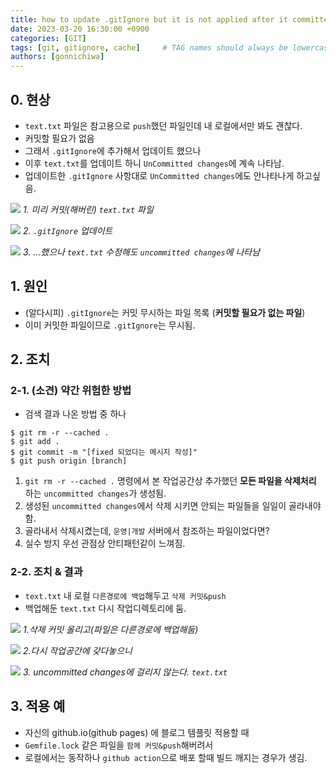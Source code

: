 ```yaml
---
title: how to update .gitIgnore but it is not applied after it committed (.gitIgnore 추가적용)
date: 2023-03-20 16:30:00 +0900
categories: [GIT]
tags: [git, gitignore, cache]     # TAG names should always be lowercase
authors: [gonnichiwa]
---
```


## 0. 현상
- `text.txt` 파일은 참고용으로 `push`했던 파일인데 내 로컬에서만 봐도 괜찮다.
- 커밋할 필요가 없음
- 그래서 `.gitIgnore`에 추가해서 업데이트 했으나
- 이후 `text.txt`를 업데이트 하니 `UnCommitted changes`에 계속 나타남.
- 업데이트한 `.gitIgnore` 사항대로 `UnCommitted changes`에도 안나타나게 하고싶음.

![](https://img1.daumcdn.net/thumb/R1280x0/?scode=mtistory2&fname=https%3A%2F%2Fblog.kakaocdn.net%2Fdn%2FlhmOt%2FbtsF16rYHtA%2FZ93X12c9WyKP4zU7K6HDYk%2Fimg.png) 
_1. 미리 커밋(해버린) `text.txt` 파일_

![](https://img1.daumcdn.net/thumb/R1280x0/?scode=mtistory2&fname=https%3A%2F%2Fblog.kakaocdn.net%2Fdn%2FbMWA42%2FbtsF0sbWjvM%2Fav6XTyN66K7kTuaUPDwNGK%2Fimg.png)
_2. `.gitIgnore` 업데이트_

![](https://img1.daumcdn.net/thumb/R1280x0/?scode=mtistory2&fname=https%3A%2F%2Fblog.kakaocdn.net%2Fdn%2FcuRgmg%2FbtsF1tgW7KX%2FnvXpW3A7PgkUnMJJWK2vCK%2Fimg.png)
_3. ...했으나 `text.txt` 수정해도 `uncommitted changes`에 나타남_


## 1. 원인

- (알다시피) `.gitIgnore`는 커밋 무시하는 파일 목록 (__커밋할 필요가 없는 파일__)
- 이미 커밋한 파일이므로 `.gitIgnore`는 무시됨.

## 2. 조치

### 2-1. (소견) 약간 위험한 방법
- 검색 결과 나온 방법 중 하나
```
$ git rm -r --cached .
$ git add .
$ git commit -m "[fixed 되었다는 메시지 작성]"
$ git push origin [branch]
```
1. `git rm -r --cached .` 명령에서 본 작업공간상 추가했던 __모든 파일을 삭제처리__ 하는 `uncommitted changes`가 생성됨.
1. 생성된 `uncommitted changes`에서 삭제 시키면 안되는 파일들을 일일이 골라내야함.
1. 골라내서 삭제시켰는데, `운영|개발` 서버에서 참조하는 파일이었다면?
1. 실수 방지 우선 관점상 안티패턴같이 느껴짐.

### 2-2. 조치 & 결과
- `text.txt` 내 로컬 `다른경로에 백업`해두고 `삭제 커밋&push`
- 백업해둔 `text.txt` 다시 작업디렉토리에 둠.

![](https://img1.daumcdn.net/thumb/R1280x0/?scode=mtistory2&fname=https%3A%2F%2Fblog.kakaocdn.net%2Fdn%2Fbsxn7K%2FbtsF1RaHCPX%2FGEyxyd6mikViydU02ViwoK%2Fimg.png)
_1.삭제 커밋 올리고(파일은 다른경로에 백업해둠)_

![](https://img1.daumcdn.net/thumb/R1280x0/?scode=mtistory2&fname=https%3A%2F%2Fblog.kakaocdn.net%2Fdn%2Fcs2RgO%2FbtsF3lWdN62%2FibJS0Lp5oGWwXpwPtXGIKK%2Fimg.png)
_2.다시 작업공간에 갖다놓으니_

![](https://img1.daumcdn.net/thumb/R1280x0/?scode=mtistory2&fname=https%3A%2F%2Fblog.kakaocdn.net%2Fdn%2FNSSNz%2FbtsF2FARVDt%2FMFxMByJMZoThxlbYx8E4lk%2Fimg.png)
_3. uncommitted changes에 걸리지 않는다. `text.txt`_


## 3. 적용 예

- 자신의 github.io(github pages) 에 블로그 템플릿 적용할 때 
- `Gemfile.lock` 같은 파일을 `함께 커밋&push`해버려서
- 로컬에서는 동작하나 `github action`으로 배포 할때 빌드 깨지는 경우가 생김.
